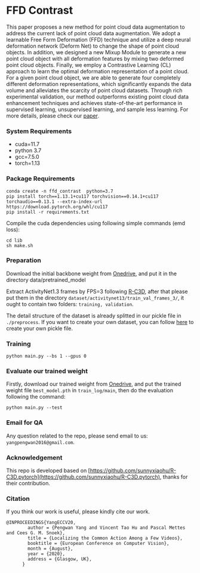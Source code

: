 # FFD Contrast

This paper proposes a new method for point cloud data augmentation to address the current lack of point cloud data augmentation. We adopt a learnable Free Form Deformation (FFD) technique and utilize a deep neural deformation network (Deform Net) to change the shape of point cloud objects. In addition, we designed a new Mixup Module to generate a new point cloud object with all deformation features by mixing two deformed point cloud objects. Finally, we employ a Contrastive Learning (CL) approach to learn the optimal deformation representation of a point cloud. For a given point cloud object, we are able to generate four completely different deformation representations, which significantly expands the data volume and alleviates the scarcity of point cloud datasets. Through rich experimental validation, our method outperforms existing point cloud data enhancement techniques and achieves state-of-the-art performance in supervised learning, unsupervised learning, and sample less learning.
For more details, please check our [paper]().




### System Requirements

   * cuda=11.7
   * python 3.7
   * gcc=7.5.0
   * torch=1.13

### Package Requirements

```
conda create -n ffd_contrast  python=3.7
pip install torch==1.13.1+cu117 torchvision==0.14.1+cu117 torchaudio==0.13.1 --extra-index-url https://download.pytorch.org/whl/cu117
pip install -r requirements.txt
```

Compile the cuda dependencies using following simple commands (emd loss):
```
cd lib
sh make.sh
```


### Preparation

Download the initial backbone weight from [Onedrive](https://1drv.ms/u/s!AjFGSP2CJWCwgXE38zYaQRR3a6L9?e=8FNHFg), and put it in the directory data/pretrained_model



Extract ActivityNet1.3 frames by FPS=3 following [R-C3D](https://github.com/VisionLearningGroup/R-C3D/blob/master/preprocess/activityNet/generate_frames.py), after that please put them in the directory ```dataset/activitynet13/train_val_frames_3/```, it ought to contain two folders: ```training, validation```.


The detail structure of the dataset is already splitted in our pickle file in ```./preprocess```. If you want to create your own dataset, you can follow [here](https://github.com/sunnyxiaohu/R-C3D.pytorch/blob/master/preprocess/activitynet/generate_roidb_training.py#L137) to create your own pickle file.



### Training

```
python main.py --bs 1 --gpus 0
```


### Evaluate our trained weight 

Firstly, download our trained weight from [Onedrive](https://1drv.ms/u/s!ArycXAIEda_Kcexadq6DPu0AF5o?e=fID2NN), and put the trained weight file ```best_model.pth``` in ```train_log/main```, then do the evaluation following the command:

```
python main.py --test
```

### Email for QA

Any question related to the repo, please send email to us: ```yangpengwan2016@gmail.com```.


### Acknowledgement

This repo is developed based on [https://github.com/sunnyxiaohu/R-C3D.pytorch](https://github.com/sunnyxiaohu/R-C3D.pytorch), thanks for their contribution.

### Citation

If you think our work is useful, please kindly cite our work.

```
@INPROCEEDINGS{YangECCV20,
        author = {Pengwan Yang and Vincent Tao Hu and Pascal Mettes and Cees G. M. Snoek},
        title = {Localizing the Common Action Among a Few Videos},
        booktitle = {European Conference on Computer Vision},
        month = {August},
        year = {2020},
        address = {Glasgow, UK},
      }
```




